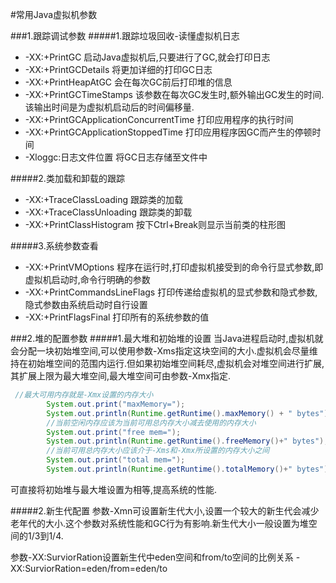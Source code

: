 #常用Java虚拟机参数

###1.跟踪调试参数
#####1.跟踪垃圾回收-读懂虚拟机日志
+ -XX:+PrintGC 启动Java虚拟机后,只要进行了GC,就会打印日志
+ -XX:+PrintGCDetails 将更加详细的打印GC日志
+ -XX:+PrintHeapAtGC 会在每次GC前后打印堆的信息
+ -XX:+PrintGCTimeStamps 该参数在每次GC发生时,额外输出GC发生的时间.该输出时间是为虚拟机启动后的时间偏移量.
+ -XX:+PrintGCApplicationConcurrentTime 打印应用程序的执行时间
+ -XX:+PrintGCApplicationStoppedTime 打印应用程序因GC而产生的停顿时间
+ -Xloggc:日志文件位置  将GC日志存储至文件中

#####2.类加载和卸载的跟踪
+ -XX:+TraceClassLoading 跟踪类的加载
+ -XX:+TraceClassUnloading 跟踪类的卸载
+ -XX:+PrintClassHistogram 按下Ctrl+Break则显示当前类的柱形图



#####3.系统参数查看
+ -XX:+PrintVMOptions 程序在运行时,打印虚拟机接受到的命令行显式参数,即虚拟机启动时,命令行明确的参数
+ -XX:+PrintCommandsLineFlags 打印传递给虚拟机的显式参数和隐式参数,隐式参数由系统启动时自行设置
+ -XX:+PrintFlagsFinal 打印所有的系统参数的值

###2.堆的配置参数
#####1.最大堆和初始堆的设置
   当Java进程启动时,虚拟机就会分配一块初始堆空间,可以使用参数-Xms指定这块空间的大小.虚拟机会尽量维持在初始堆空间的范围内运行.但如果初始堆空间耗尽,虚拟机会对堆空间进行扩展,其扩展上限为最大堆空间,最大堆空间可由参数-Xmx指定.
```java
 //最大可用内存就是-Xmx设置的内存大小
        System.out.print("maxMemory=");
        System.out.println(Runtime.getRuntime().maxMemory() + " bytes");
        //当前空闲内存应该为当前可用总内存大小减去使用的内存大小
        System.out.print("free mem=");
        System.out.println(Runtime.getRuntime().freeMemory()+" bytes");
        //当前可用总内存大小应该介于-Xms和-Xmx所设置的内存大小之间
        System.out.print("total mem=");
        System.out.println(Runtime.getRuntime().totalMemory()+" bytes");
```

可直接将初始堆与最大堆设置为相等,提高系统的性能.

#####2.新生代配置
  参数-Xmn可设置新生代大小,设置一个较大的新生代会减少老年代的大小.这个参数对系统性能和GC行为有影响.新生代大小一般设置为堆空间的1/3到1/4.
  
  参数-XX:SurviorRation设置新生代中eden空间和from/to空间的比例关系  -XX:SurviorRation=eden/from=eden/to

  




